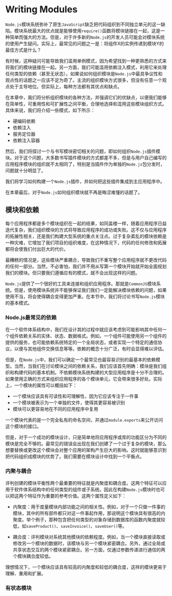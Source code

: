 # Writing Modules
`Node.js`模块系统弥补了原生`JavaScript`缺乏把代码组织到不同独立单元的这一缺陷。模块系统最大的优点就是能够使用`require()`函数将模块链接在一起，这是一种简单而强大的方法。但是，对于许多新的`Node.js`的开发人员可能会对模块系统的使用产生疑问。实际上，最常见的问题之一是：将组件X的实例传递到模块Y的最佳方式是什么？

有时候，这种疑问可能导致我们滥用单例模式，因为希望找到一种更熟悉的方式来将我们的模块链接在一起。另一方面，我们可能滥用依赖注入模式，利用它来处理任何类型的依赖（甚至无状态）。如果说如何组织模块是`Node.js`中最具争议性和观点性的话题之一应该不足为奇了。主流的组织模块方式很多，但没有任意一个观点处于主导地位。但实际上，每种方法都有其优点和缺点。

在本章中，我们将分析组织模块的各种方法，并强调它们的优缺点，以便我们能够在简单性，可重用性和可扩展性之间平衡，合理地选择和混用这些模块组织方式。具体来说，我们将介绍一些模式，如下所示：

* 硬编码依赖
* 依赖注入
* 服务定位器
* 依赖注入容器

然后，我们将探讨一个与书写模块密切相关的问题，即如何组织`Node.js`插件模块。对于这个问题，大多数书写插件模块的方式都差不多，但是与用户自己编写的应用程序模块的组织就不太相同了，特别是当插件作为单独的`Node.js`包分发时，问题就十分明显了。 

我们将学习如何构建一个`Node.js`插件，并如何把这些插件集成到主应用程序中。

在本章最后，对于`Node.js`如何组织模块就不再是晦涩难懂的话题了。

## 模块和依赖
每个应用程序都是多个模块组织在一起的结果，如同盖楼一样，随着应用程序日益迭代复杂，我们组织模块的方式将导致应用程序的成功或失败。这不仅与应用程序的拓展性相关，还是我们构建大型系统的重点关注点。过于复杂紊乱的模块依赖是一种灾难，它增加了我们项目的组织难度，在这种情况下，代码的任何修改和拓展都将会使我们付出巨大的代价。

最糟糕的情况是，这些模块严重耦合，导致我们不重写整个应用程序就不更改代码的任何一部分。当然，不必害怕，我们并不用从写第一个模块开始就开始全面规划我们的模块。但只要我们遵循应有的模式，就不会出现这样的问题。

`Node.js`提供了一个很好的工具来连接和组织应用程序。那就是`CommonJS`模块系统。但是，使用模块系统并不能够保证我们我们一定能解决模块依赖的问题，如果使用不当，将会使得耦合变得更加严重。在本节中，我们将讨论书写`Node.js`模块的基本模式。

### Node.js最常见的依赖
在一个软件体系结构中，我们在设计其的过程中就应该考虑到可能影响其中任何一个组件依赖关系的实体、状态、数据格式。例如，一个组件可能使用另一个组件的提供的服务，也可能依赖系统特定的一个全局状态，或者实现一个特定的通信协议，以便与其他组件交换信息等等。依赖的概念十分广泛，有时会显得难以评估。

但是，在`Node.js`中，我们可以确定一个最常见也最容易识别的最基本的依赖模型。当然，当我们在讨论模块之间的依赖关系，我们应该首先明确：模块是我们组织和构建代码的基本机制。不依赖模块系统构建的大型应用程序是十分不合理的。如果使用正确的方式来组织应用程序的各个模块单元，它会带来很多好处。实际上，一个模块的属性可以概括如下：

* 一个模块应该具有可读性和可理解性，因为它应该专注于一件事
* 一个模块被表示为一个单独的文件，使得其更容易被识别
* 模块可以更容易地在不同的应用程序中复用

一个模块代表的是一个完全私有的命名空间，并通过`module.exports`来公开访问这个模块的接口。

但是，对于一个成功的模块设计，只是简单地将应用程序或库的功能区分为不同的模块是完全不够的。最常见的错误会出现在我们创建了一个过于复杂的模块，那么想要替换或更改这个模块会对整个应用的架构产生巨大的影响。这时就能够意识到把代码组织成模块的优势了。我们需要在模块设计中找到一个平衡点。

### 内聚与耦合
评判创建的模块平衡性两个最重要的特征就是内聚度和耦合度。这两个特征可以应用于软件体系结构中的任何类型的组件或子系统。因此在构建`Node.js`模块时也可以把这两个特征作为重要的参考价值。这两个属性定义如下：

* 内聚度：用于度量模块内部功能之间的相关性。例如，对于一个只做一件事的模块，其中的所有部件都只对这一件事起作用，那说明这个模块具有很高的内聚度。举个例子，那种包含把任何类型的对象存储到数据库的函数内聚度就较低，如`saveProduct()`、`saveInvoice()`、`saveUser()`等。

* 耦合度：评判模块对系统其他模块的依赖程度。例如，当一个模块直接读取或修改另一个模块的数据时，该模块与另一个模块紧密耦合。另外，通过全局或共享状态交互的两个模块紧密耦合。另一方面，仅通过参数传递进行通信的两个模块耦合度较低。

理想情况下，一个模块应该具有较高的内聚度和较低的耦合度，这样的模块更易于理解、重用和扩展。

### 有状态模块
